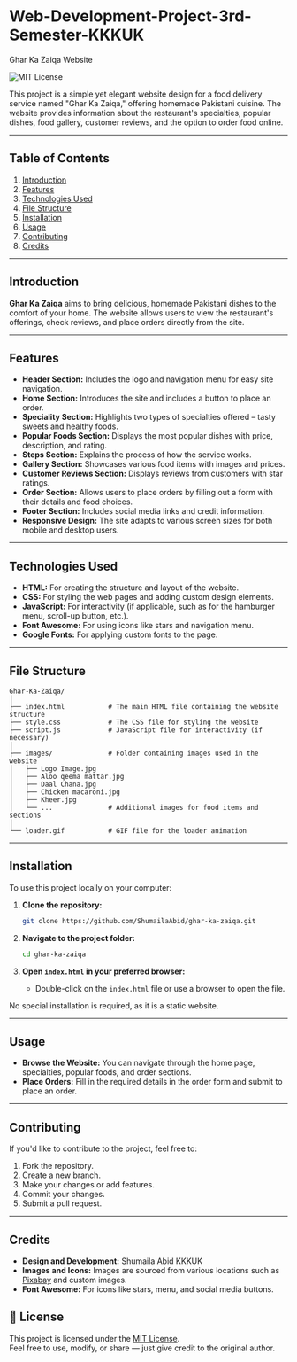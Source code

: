 # Web-Development-Project-3rd-Semester-KKKUK

Ghar Ka Zaiqa Website

![MIT License](https://img.shields.io/badge/License-MIT-green.svg)

This project is a simple yet elegant website design for a food delivery service named "Ghar Ka Zaiqa," offering homemade Pakistani cuisine. The website provides information about the restaurant's specialties, popular dishes, food gallery, customer reviews, and the option to order food online.

---

## Table of Contents

1. [Introduction](#introduction)
2. [Features](#features)
3. [Technologies Used](#technologies-used)
4. [File Structure](#file-structure)
5. [Installation](#installation)
6. [Usage](#usage)
7. [Contributing](#contributing)
8. [Credits](#credits)

---

## Introduction

**Ghar Ka Zaiqa** aims to bring delicious, homemade Pakistani dishes to the comfort of your home. The website allows users to view the restaurant's offerings, check reviews, and place orders directly from the site.

---

## Features

- **Header Section:** Includes the logo and navigation menu for easy site navigation.
- **Home Section:** Introduces the site and includes a button to place an order.
- **Speciality Section:** Highlights two types of specialties offered – tasty sweets and healthy foods.
- **Popular Foods Section:** Displays the most popular dishes with price, description, and rating.
- **Steps Section:** Explains the process of how the service works.
- **Gallery Section:** Showcases various food items with images and prices.
- **Customer Reviews Section:** Displays reviews from customers with star ratings.
- **Order Section:** Allows users to place orders by filling out a form with their details and food choices.
- **Footer Section:** Includes social media links and credit information.
- **Responsive Design:** The site adapts to various screen sizes for both mobile and desktop users.

---

## Technologies Used

- **HTML:** For creating the structure and layout of the website.
- **CSS:** For styling the web pages and adding custom design elements.
- **JavaScript:** For interactivity (if applicable, such as for the hamburger menu, scroll-up button, etc.).
- **Font Awesome:** For using icons like stars and navigation menu.
- **Google Fonts:** For applying custom fonts to the page.

---

## File Structure

```
Ghar-Ka-Zaiqa/
│
├── index.html           # The main HTML file containing the website structure
├── style.css            # The CSS file for styling the website
├── script.js            # JavaScript file for interactivity (if necessary)
│
├── images/              # Folder containing images used in the website
│   ├── Logo Image.jpg
│   ├── Aloo qeema mattar.jpg
│   ├── Daal Chana.jpg
│   ├── Chicken macaroni.jpg
│   ├── Kheer.jpg
│   └── ...              # Additional images for food items and sections
│
└── loader.gif           # GIF file for the loader animation
```

---

## Installation

To use this project locally on your computer:

1. **Clone the repository:**
   ```bash
   git clone https://github.com/ShumailaAbid/ghar-ka-zaiqa.git
   ```

2. **Navigate to the project folder:**
   ```bash
   cd ghar-ka-zaiqa
   ```

3. **Open `index.html` in your preferred browser:**
   - Double-click on the `index.html` file or use a browser to open the file.

No special installation is required, as it is a static website.

---

## Usage

- **Browse the Website:** You can navigate through the home page, specialties, popular foods, and order sections.
- **Place Orders:** Fill in the required details in the order form and submit to place an order.

---

## Contributing

If you'd like to contribute to the project, feel free to:

1. Fork the repository.
2. Create a new branch.
3. Make your changes or add features.
4. Commit your changes.
5. Submit a pull request.

---

## Credits

- **Design and Development:** Shumaila Abid KKKUK
- **Images and Icons:** Images are sourced from various locations such as [Pixabay](https://pixabay.com/) and custom images.
- **Font Awesome:** For icons like stars, menu, and social media buttons.

## 📜 License

This project is licensed under the [MIT License](LICENSE).  
Feel free to use, modify, or share — just give credit to the original author.
